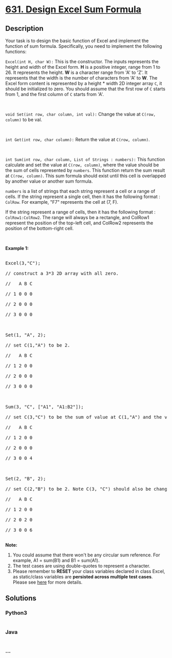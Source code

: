# [631. Design Excel Sum Formula](https://leetcode.com/problems/design-excel-sum-formula)



## Description

<p>Your task is to design the basic function of Excel and implement the function of sum formula.  Specifically, you need to implement the following functions:</p>







<p><code>Excel(int H, char W):</code> This is the constructor. The inputs represents the height and width of the Excel form. <b>H</b> is a positive integer, range from 1 to 26. It represents the height. <b>W</b> is a character range from 'A' to 'Z'. It represents that the width is the number of characters from 'A' to <b>W</b>. The Excel form content is represented by a height * width 2D integer array <code>C</code>, it should be initialized to zero. You should assume that the first row of <code>C</code> starts from 1, and the first column of <code>C</code> starts from 'A'.</p>



<br>



<p><code>void Set(int row, char column, int val):</code> Change the value at <code>C(row, column)</code> to be val.</p>

<br>

<p><code>int Get(int row, char column):</code> Return the value at <code>C(row, column)</code>.</p>

<br>

<p><code>int Sum(int row, char column, List of Strings : numbers):</code> This function calculate and set the value at <code>C(row, column)</code>, where the value should be the sum of cells represented by <code>numbers</code>. This function return the sum result at <code>C(row, column)</code>. This sum formula should exist until this cell is overlapped by another value or another sum formula.</p>



<p><code>numbers</code> is a list of strings that each string represent a cell or a range of cells. If the string represent a single cell, then it has the following format : <code>ColRow</code>. For example, "F7" represents the cell at (7, F). </p>



<p>If the string represent a range of cells, then it has the following format : <code>ColRow1:ColRow2</code>. The range will always be a rectangle, and ColRow1 represent the position of the top-left cell, and ColRow2 represents the position of the bottom-right cell. </p>

<br>

<p><b>Example 1:</b><br />

<pre>

Excel(3,"C"); 

// construct a 3*3 2D array with all zero.

//   A B C

// 1 0 0 0

// 2 0 0 0

// 3 0 0 0



Set(1, "A", 2);

// set C(1,"A") to be 2.

//   A B C

// 1 2 0 0

// 2 0 0 0

// 3 0 0 0



Sum(3, "C", ["A1", "A1:B2"]);

// set C(3,"C") to be the sum of value at C(1,"A") and the values sum of the rectangle range whose top-left cell is C(1,"A") and bottom-right cell is C(2,"B"). Return 4. 

//   A B C

// 1 2 0 0

// 2 0 0 0

// 3 0 0 4



Set(2, "B", 2);

// set C(2,"B") to be 2. Note C(3, "C") should also be changed.

//   A B C

// 1 2 0 0

// 2 0 2 0

// 3 0 0 6

</pre>

</p>



<p><b>Note:</b><br>

<ol>

<li>You could assume that there won't be any circular sum reference. For example, A1 = sum(B1) and B1 = sum(A1).</li>

<li> The test cases are using double-quotes to represent a character.</li>

<li>Please remember to <b>RESET</b> your class variables declared in class Excel, as static/class variables are <b>persisted across multiple test cases</b>. Please see <a href="https://leetcode.com/faq/#different-output">here</a> for more details.</li>

</ol>

</p>

## Solutions

<!-- tabs:start -->

### **Python3**

```python

```

### **Java**

```java

```

### **...**

```

```

<!-- tabs:end -->
